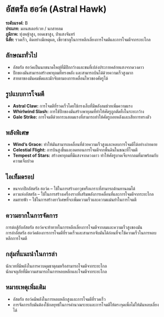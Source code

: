 # อัสตรัล ฮอว์ค (Astral Hawk)

**ระดับแรงค์:** B  
**ประเภท:** มอนสเตอร์เวท / นกสายลม  
**ภูมิภาค:** ทุ่งหญ้าสูง, ยอดเขาสูง, ป่าแสงจันทร์  
**นิสัย:** รวดเร็ว, คิดอย่างมีเหตุผล, เชี่ยวชาญในการหลีกเลี่ยงการโจมตีและการโจมตีจากระยะไกล

## ลักษณะทั่วไป
- อัสตรัล ฮอว์คเป็นนกขนาดใหญ่ที่มีปีกกว้างและขนที่เปล่งประกายคล้ายแสงจากดวงดาว  
- ปีกของมันสามารถสร้างพายุลมที่ทรงพลัง และสามารถบินได้ด้วยความเร็วสูงมาก  
- สายตาของมันคมชัดและมักจับตามองการเคลื่อนไหวของศัตรูได้

## รูปแบบการโจมตี
- **Astral Claw:** การโจมตีที่รวดเร็วโดยใช้กรงเล็บที่มีพลังลมช่วยเพิ่มความแรง  
- **Whirlwind Slash:** การใช้ปีกของมันสร้างพายุลมที่ทำให้ศัตรูถูกตัดทิ้งในระยะกว้าง  
- **Gale Strike:** การโจมตีด้วยกระแสลมแรงที่สามารถทำให้ศัตรูถอยหลังและเสียการทรงตัว

## พลังพิเศษ
- **Wind’s Grace:** ทำให้มันสามารถเคลื่อนที่ด้วยความเร็วสูงและหลบการโจมตีได้อย่างง่ายดาย  
- **Celestial Flight:** การบินสูงขึ้นและลดทอนการโจมตีจากพื้นดินในขณะที่โจมตี  
- **Tempest of Stars:** สร้างพายุลมที่มีแสงจากดวงดาว ทำให้ศัตรูบาดเจ็บจากลมที่มาพร้อมกับความเจ็บปวด

## ไอเท็มดรอป
- ขนจากปีกอัสตรัล ฮอว์ค – ใช้ในการสร้างอาวุธหรือเกราะที่สามารถต้านทานลมได้  
- ดาวแห่งอัสตรัล – ใช้ในการสร้างเครื่องรางที่เสริมพลังการเคลื่อนที่และการโจมตีจากระยะไกล  
- ลมสายฟ้า – ใช้ในการสร้างยาวิเศษที่จะเพิ่มความเร็วและความแม่นยำในการโจมตี

## ความยากในการจัดการ
การต่อสู้กับอัสตรัล ฮอว์คจะท้าทายในการหลีกเลี่ยงการโจมตีจากลมและความเร็วสูงของมัน  
การล่าอัสตรัล ฮอว์คต้องการการโจมตีที่รวดเร็วและสามารถจับมันได้ก่อนที่จะใช้ความเร็วในการหลบหลีกการโจมตี

## กลุ่มที่แนะนำในการล่า
นักเวทที่มีพลังในการควบคุมธาตุลมหรือสามารถโจมตีจากระยะไกล  
นักผจญภัยที่มีความสามารถในการหลบหลีกและโจมตีจากระยะไกล

## หมายเหตุเพิ่มเติม
- อัสตรัล ฮอว์คมีพลังในการหลบหลีกสูงและการโจมตีที่รวดเร็ว  
- การจัดการกับมันต้องใช้กลยุทธ์ในการคำนวณระยะและการโจมตีให้ตรงจุดเพื่อไม่ให้มันหลบเลี่ยงได้
